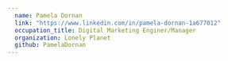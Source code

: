 ```yaml
---
  name: Pamela Dornan
  link: "https://www.linkedin.com/in/pamela-dornan-1a677012"
  occupation_title: Digital Marketing Enginer/Manager
  organization: Lonely Planet
  github: PamelaDornan
---
```

